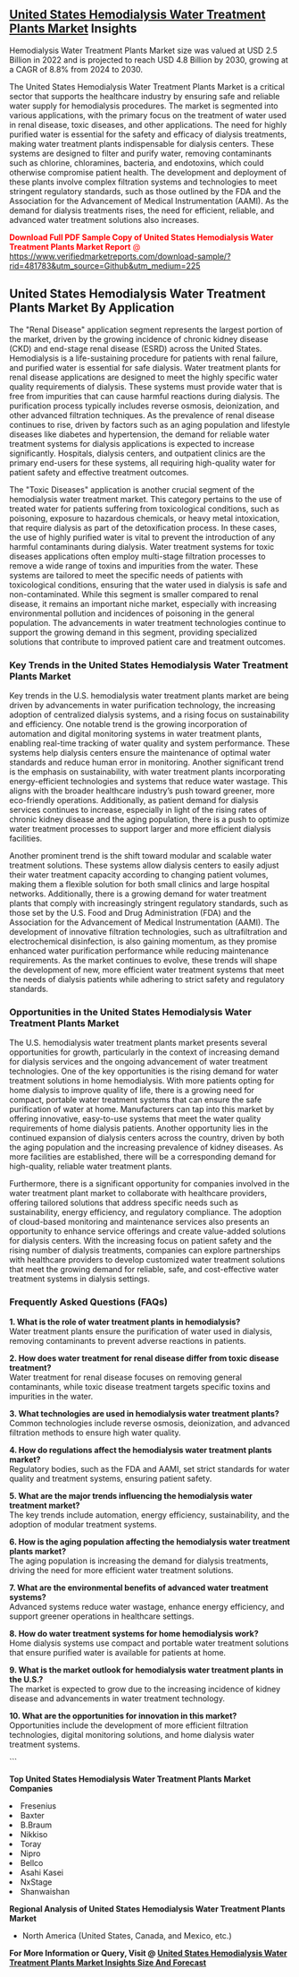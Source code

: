 <h2><a href="https://www.verifiedmarketreports.com/download-sample/?rid=481783&amp;utm_source=Github&amp;utm_medium=225" target="_blank">United States Hemodialysis Water Treatment Plants Market</a> Insights</h2><p>Hemodialysis Water Treatment Plants Market size was valued at USD 2.5 Billion in 2022 and is projected to reach USD 4.8 Billion by 2030, growing at a CAGR of 8.8% from 2024 to 2030.</p><p> <p>The United States Hemodialysis Water Treatment Plants Market is a critical sector that supports the healthcare industry by ensuring safe and reliable water supply for hemodialysis procedures. The market is segmented into various applications, with the primary focus on the treatment of water used in renal disease, toxic diseases, and other applications. The need for highly purified water is essential for the safety and efficacy of dialysis treatments, making water treatment plants indispensable for dialysis centers. These systems are designed to filter and purify water, removing contaminants such as chlorine, chloramines, bacteria, and endotoxins, which could otherwise compromise patient health. The development and deployment of these plants involve complex filtration systems and technologies to meet stringent regulatory standards, such as those outlined by the FDA and the Association for the Advancement of Medical Instrumentation (AAMI). As the demand for dialysis treatments rises, the need for efficient, reliable, and advanced water treatment solutions also increases. <p><span class=""><span style="color: #ff0000;"><strong>Download Full PDF Sample Copy of United States Hemodialysis Water Treatment Plants Market Report</strong> @ </span><a href="https://www.verifiedmarketreports.com/download-sample/?rid=481783&amp;utm_source=Github&amp;utm_medium=225" target="_blank">https://www.verifiedmarketreports.com/download-sample/?rid=481783&amp;utm_source=Github&amp;utm_medium=225</a></span></p></p> <h2>United States Hemodialysis Water Treatment Plants Market By Application</h2> <p>The "Renal Disease" application segment represents the largest portion of the market, driven by the growing incidence of chronic kidney disease (CKD) and end-stage renal disease (ESRD) across the United States. Hemodialysis is a life-sustaining procedure for patients with renal failure, and purified water is essential for safe dialysis. Water treatment plants for renal disease applications are designed to meet the highly specific water quality requirements of dialysis. These systems must provide water that is free from impurities that can cause harmful reactions during dialysis. The purification process typically includes reverse osmosis, deionization, and other advanced filtration techniques. As the prevalence of renal disease continues to rise, driven by factors such as an aging population and lifestyle diseases like diabetes and hypertension, the demand for reliable water treatment systems for dialysis applications is expected to increase significantly. Hospitals, dialysis centers, and outpatient clinics are the primary end-users for these systems, all requiring high-quality water for patient safety and effective treatment outcomes. <p>The "Toxic Diseases" application is another crucial segment of the hemodialysis water treatment market. This category pertains to the use of treated water for patients suffering from toxicological conditions, such as poisoning, exposure to hazardous chemicals, or heavy metal intoxication, that require dialysis as part of the detoxification process. In these cases, the use of highly purified water is vital to prevent the introduction of any harmful contaminants during dialysis. Water treatment systems for toxic diseases applications often employ multi-stage filtration processes to remove a wide range of toxins and impurities from the water. These systems are tailored to meet the specific needs of patients with toxicological conditions, ensuring that the water used in dialysis is safe and non-contaminated. While this segment is smaller compared to renal disease, it remains an important niche market, especially with increasing environmental pollution and incidences of poisoning in the general population. The advancements in water treatment technologies continue to support the growing demand in this segment, providing specialized solutions that contribute to improved patient care and treatment outcomes. <h3>Key Trends in the United States Hemodialysis Water Treatment Plants Market</h3> <p>Key trends in the U.S. hemodialysis water treatment plants market are being driven by advancements in water purification technology, the increasing adoption of centralized dialysis systems, and a rising focus on sustainability and efficiency. One notable trend is the growing incorporation of automation and digital monitoring systems in water treatment plants, enabling real-time tracking of water quality and system performance. These systems help dialysis centers ensure the maintenance of optimal water standards and reduce human error in monitoring. Another significant trend is the emphasis on sustainability, with water treatment plants incorporating energy-efficient technologies and systems that reduce water wastage. This aligns with the broader healthcare industry’s push toward greener, more eco-friendly operations. Additionally, as patient demand for dialysis services continues to increase, especially in light of the rising rates of chronic kidney disease and the aging population, there is a push to optimize water treatment processes to support larger and more efficient dialysis facilities. <p>Another prominent trend is the shift toward modular and scalable water treatment solutions. These systems allow dialysis centers to easily adjust their water treatment capacity according to changing patient volumes, making them a flexible solution for both small clinics and large hospital networks. Additionally, there is a growing demand for water treatment plants that comply with increasingly stringent regulatory standards, such as those set by the U.S. Food and Drug Administration (FDA) and the Association for the Advancement of Medical Instrumentation (AAMI). The development of innovative filtration technologies, such as ultrafiltration and electrochemical disinfection, is also gaining momentum, as they promise enhanced water purification performance while reducing maintenance requirements. As the market continues to evolve, these trends will shape the development of new, more efficient water treatment systems that meet the needs of dialysis patients while adhering to strict safety and regulatory standards. <h3>Opportunities in the United States Hemodialysis Water Treatment Plants Market</h3> <p>The U.S. hemodialysis water treatment plants market presents several opportunities for growth, particularly in the context of increasing demand for dialysis services and the ongoing advancement of water treatment technologies. One of the key opportunities is the rising demand for water treatment solutions in home hemodialysis. With more patients opting for home dialysis to improve quality of life, there is a growing need for compact, portable water treatment systems that can ensure the safe purification of water at home. Manufacturers can tap into this market by offering innovative, easy-to-use systems that meet the water quality requirements of home dialysis patients. Another opportunity lies in the continued expansion of dialysis centers across the country, driven by both the aging population and the increasing prevalence of kidney diseases. As more facilities are established, there will be a corresponding demand for high-quality, reliable water treatment plants. <p>Furthermore, there is a significant opportunity for companies involved in the water treatment plant market to collaborate with healthcare providers, offering tailored solutions that address specific needs such as sustainability, energy efficiency, and regulatory compliance. The adoption of cloud-based monitoring and maintenance services also presents an opportunity to enhance service offerings and create value-added solutions for dialysis centers. With the increasing focus on patient safety and the rising number of dialysis treatments, companies can explore partnerships with healthcare providers to develop customized water treatment solutions that meet the growing demand for reliable, safe, and cost-effective water treatment systems in dialysis settings. <h3>Frequently Asked Questions (FAQs)</h3> <p><strong>1. What is the role of water treatment plants in hemodialysis?</strong><br>Water treatment plants ensure the purification of water used in dialysis, removing contaminants to prevent adverse reactions in patients.</p> <p><strong>2. How does water treatment for renal disease differ from toxic disease treatment?</strong><br>Water treatment for renal disease focuses on removing general contaminants, while toxic disease treatment targets specific toxins and impurities in the water.</p> <p><strong>3. What technologies are used in hemodialysis water treatment plants?</strong><br>Common technologies include reverse osmosis, deionization, and advanced filtration methods to ensure high water quality.</p> <p><strong>4. How do regulations affect the hemodialysis water treatment plants market?</strong><br>Regulatory bodies, such as the FDA and AAMI, set strict standards for water quality and treatment systems, ensuring patient safety.</p> <p><strong>5. What are the major trends influencing the hemodialysis water treatment market?</strong><br>The key trends include automation, energy efficiency, sustainability, and the adoption of modular treatment systems.</p> <p><strong>6. How is the aging population affecting the hemodialysis water treatment plants market?</strong><br>The aging population is increasing the demand for dialysis treatments, driving the need for more efficient water treatment solutions.</p> <p><strong>7. What are the environmental benefits of advanced water treatment systems?</strong><br>Advanced systems reduce water wastage, enhance energy efficiency, and support greener operations in healthcare settings.</p> <p><strong>8. How do water treatment systems for home hemodialysis work?</strong><br>Home dialysis systems use compact and portable water treatment solutions that ensure purified water is available for patients at home.</p> <p><strong>9. What is the market outlook for hemodialysis water treatment plants in the U.S.?</strong><br>The market is expected to grow due to the increasing incidence of kidney disease and advancements in water treatment technology.</p> <p><strong>10. What are the opportunities for innovation in this market?</strong><br>Opportunities include the development of more efficient filtration technologies, digital monitoring solutions, and home dialysis water treatment systems.</p> ```</p><p><strong>Top United States Hemodialysis Water Treatment Plants Market Companies</strong></p><div data-test-id=""><p><li>Fresenius</li><li> Baxter</li><li> B.Braum</li><li> Nikkiso</li><li> Toray</li><li> Nipro</li><li> Bellco</li><li> Asahi Kasei</li><li> NxStage</li><li> Shanwaishan</li></p><div><strong>Regional Analysis of&nbsp;United States Hemodialysis Water Treatment Plants Market</strong></div><ul><li dir="ltr"><p dir="ltr">North America&nbsp;(United States, Canada, and Mexico, etc.)</p></li></ul><p><strong>For More Information or Query, Visit @&nbsp;</strong><strong><a href="https://www.verifiedmarketreports.com/product/hemodialysis-water-treatment-plants-market-size-and-forecast/?utm_source=Github&amp;utm_medium=225" target="_blank">United States Hemodialysis Water Treatment Plants Market Insights Size And Forecast</a></strong></p></div>
